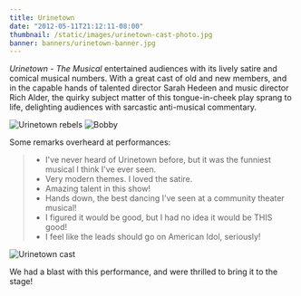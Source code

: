 ```yaml
---
title: Urinetown
date: "2012-05-11T21:12:11-08:00"
thumbnail: /static/images/urinetown-cast-photo.jpg
banner: banners/urinetown-banner.jpg
---
```


<!--Add details about the show below.-->
*Urinetown - The Musical* entertained audiences with its lively satire and comical musical numbers. With a great cast of old and new members, and in the capable hands of talented director Sarah Hedeen and music director Rich Alder, the quirky subject matter of this tongue-in-cheek play sprang to life, delighting audiences with sarcastic anti-musical commentary.

![Urinetown rebels](/images/urinetown-rebels.jpg)
![Bobby](/images/urinetown-bobby.jpg)

Some remarks overheard at performances:

> - I've never heard of Urinetown before, but it was the funniest musical I think I've ever seen.
> - Very modern themes. I loved the satire.
> - Amazing talent in this show!
> - Hands down, the best dancing I've seen at a community theater musical!
> - I figured it would be good, but I had no idea it would be THIS good!
> - I feel like the leads should go on American Idol, seriously!

![Urinetown cast](/images/urinetown-cast-photo.jpg)

We had a blast with this performance, and were thrilled to bring it to the stage!
